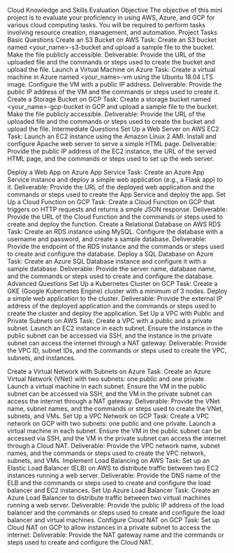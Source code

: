 Cloud Knowledge and Skills Evaluation
Objective
The objective of this mini project is to evaluate your proficiency in using AWS, Azure,
and GCP for various cloud computing tasks.
You will be required to perform tasks involving resource creation, management, and
automation.
Project Tasks
Basic Questions
Create an S3 Bucket on AWS
Task: Create an S3 bucket named <your_name>-s3-bucket and upload a sample file to
the bucket. Make the file publicly accessible.
Deliverable: Provide the URL of the uploaded file and the commands or steps used to
create the bucket and upload the file.
Launch a Virtual Machine on Azure
Task: Create a virtual machine in Azure named <your_name>-vm using the Ubuntu
18.04 LTS image. Configure the VM with a public IP address.
Deliverable: Provide the public IP address of the VM and the commands or steps used
to create it.
Create a Storage Bucket on GCP
Task: Create a storage bucket named <your_name>-gcp-bucket in GCP and upload a
sample file to the bucket. Make the file publicly accessible.
Deliverable: Provide the URL of the uploaded file and the commands or steps used to
create the bucket and upload the file.
Intermediate Questions
Set Up a Web Server on AWS EC2
Task: Launch an EC2 instance using the Amazon Linux 2 AMI. Install and configure
Apache web server to serve a simple HTML page.
Deliverable: Provide the public IP address of the EC2 instance, the URL of the served
HTML page, and the commands or steps used to set up the web server.

Deploy a Web App on Azure App Service
Task: Create an Azure App Service instance and deploy a simple web application (e.g., a
Flask app) to it.
Deliverable: Provide the URL of the deployed web application and the commands or
steps used to create the App Service and deploy the app.
Set Up a Cloud Function on GCP
Task: Create a Cloud Function on GCP that triggers on HTTP requests and returns a
smple JSON response.
Deliverable: Provide the URL of the Cloud Function and the commands or steps used to
create and deploy the function.
Create a Relational Database on AWS RDS
Task: Create an RDS instance using MySQL. Configure the database with a username
and password, and create a sample database.
Deliverable: Provide the endpoint of the RDS instance and the commands or steps used
to create and configure the database.
Deploy a SQL Database on Azure
Task: Create an Azure SQL Database instance and configure it with a sample database.
Deliverable: Provide the server name, database name, and the commands or steps
used to create and configure the database.
Advanced Questions
Set Up a Kubernetes Cluster on GCP
Task: Create a GKE (Google Kubernetes Engine) cluster with a minimum of 3 nodes.
Deploy a simple web application to the cluster.
Deliverable: Provide the external IP address of the deployed application and the
commands or steps used to create the cluster and deploy the application.
Set Up a VPC with Public and Private Subnets on AWS
Task: Create a VPC with a public and a private subnet. Launch an EC2 instance in each
subnet. Ensure the instance in the public subnet can be accessed via SSH, and the
instance in the private subnet can access the internet through a NAT gateway.
Deliverable: Provide the VPC ID, subnet IDs, and the commands or steps used to create
the VPC, subnets, and instances.

Create a Virtual Network with Subnets on Azure
Task: Create an Azure Virtual Network (VNet) with two subnets: one public and one
private. Launch a virtual machine in each subnet. Ensure the VM in the public subnet
can be accessed via SSH, and the VM in the private subnet can access the internet
through a NAT gateway.
Deliverable: Provide the VNet name, subnet names, and the commands or steps used
to create the VNet, subnets, and VMs.
Set Up a VPC Network on GCP
Task: Create a VPC network on GCP with two subnets: one public and one private.
Launch a virtual machine in each subnet. Ensure the VM in the public subnet can be
accessed via SSH, and the VM in the private subnet can access the internet through a
Cloud NAT.
Deliverable: Provide the VPC network name, subnet names, and the commands or
steps used to create the VPC network, subnets, and VMs.
Implement Load Balancing on AWS
Task: Set up an Elastic Load Balancer (ELB) on AWS to distribute traffic between two
EC2 instances running a web server.
Deliverable: Provide the DNS name of the ELB and the commands or steps used to
create and configure the load balancer and EC2 instances.
Set Up Azure Load Balancer
Task: Create an Azure Load Balancer to distribute traffic between two virtual machines
running a web server.
Deliverable: Provide the public IP address of the load balancer and the commands or
steps used to create and configure the load balancer and virtual machines.
Configure Cloud NAT on GCP
Task: Set up Cloud NAT on GCP to allow instances in a private subnet to access the
internet.
Deliverable: Provide the NAT gateway name and the commands or steps used to create
and configure the Cloud NAT.
